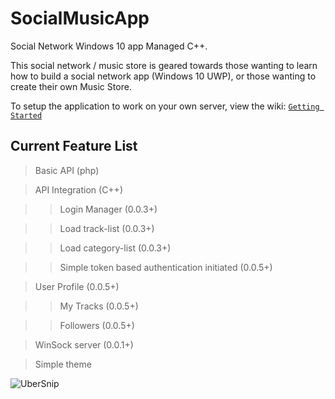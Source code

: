 # SocialMusicApp
Social Network Windows 10 app Managed C++.

This social network / music store is geared towards those wanting to learn how to build a social network app (Windows 10 UWP), or those wanting to create their own Music Store.


To setup the application to work on your own server, view the wiki: [`Getting Started`](https://github.com/UberSnip/SocialMusicApp/wiki/Getting-started.) 

## Current Feature List
> Basic API (php)

> API Integration (C++)

>> Login Manager (0.0.3+)

>> Load track-list (0.0.3+)

>> Load category-list (0.0.3+)

>> Simple token based authentication initiated (0.0.5+)

> User Profile (0.0.5+)

>> My Tracks (0.0.5+)

>> Followers (0.0.5+)

> WinSock server  (0.0.1+)

> Simple theme

![UberSnip](http://api.ubersnip.com/ubs-app-0.0.4.gif)
